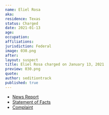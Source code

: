 ```yaml
---
name: Eliel Rosa
aka:
residence: Texas
status: Charged
date: 2021-01-13
age:
occupation:
affiliations:
jurisdiction: Federal
image: 030.png
after:
layout: suspect
title: Eliel Rosa charged on January 13, 2021
preview: 030.png
quote:
author: seditiontrack
published: true
---
```


- [News Report](https://www.kiiitv.com/article/news/local/jenny-cudd-fbi-arrested/513-fb4ff454-3bf0-4648-8983-660ec8f2601e)
- [Statement of Facts](https://www.scribd.com/document/490745903/Jenny-Cudd-and-Eliel-Rosa-Statement-of-Facts)
- [Complaint](https://www.justice.gov/opa/page/file/1353431/download)